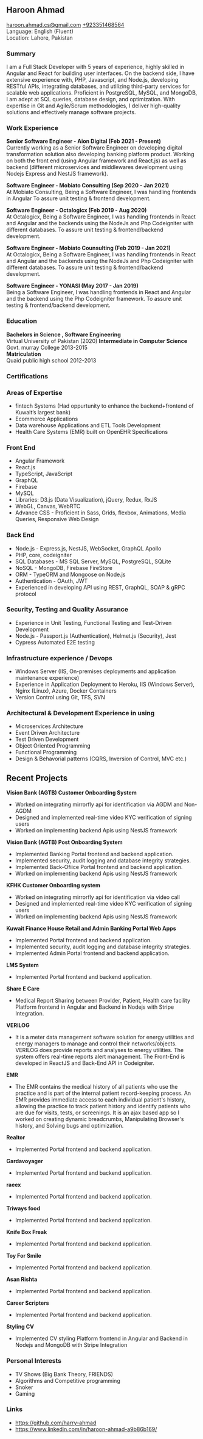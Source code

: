 ## **Haroon Ahmad**

<haroon.ahmad.cs@gmail.com> [+923351468564](https://wa.me/923351468564)  
Language: English (Fluent)  
Location: Lahore, Pakistan


### **Summary**  
I am a Full Stack Developer with 5 years of experience, highly skilled in Angular and React for building user interfaces. On the backend side, I have extensive experience with, PHP, Javascript, and Node.js, developing RESTful APIs, integrating databases, and utilizing third-party services for scalable web applications. Proficient in PostgreSQL, MySQL, and MongoDB, I am adept at SQL queries, database design, and optimization. With expertise in Git and Agile/Scrum methodologies, I deliver high-quality solutions and effectively manage software projects.

### **Work Experience**

**Senior Software Engineer - Aion Digital (Feb 2021 - Present)**  
Currently working as a Senior Software Engineer on developing digital transformation solution also developing banking platform product. Working on both the front end (using Angular framework and React.js) as well as backend (different microservices and middlewares development using Nodejs Express and NestJS framework).

**Software Engineer - Mobiato Consulting (Sep 2020 - Jan 2021)**  
At Mobiato Consulting, Being a Software Engineer, I was handling frontends in Angular To assure unit testing & frontend development.

**Software Engineer - Octalogicx (Feb 2019 - Aug 2020)**  
At Octalogicx, Being a Software Engineer, I was handling frontends in React and Angular and the backends using the NodeJs and Php
Codeigniter with different databases. To assure unit testing & frontend/backend development.

**Software Engineer - Mobiato Counsulting (Feb 2019 - Jan 2021)**  
At Octalogicx, Being a Software Engineer, I was handling frontends in React and Angular and the backends using the NodeJs and Php
Codeigniter with different databases. To assure unit testing & frontend/backend development.

**Software Engineer - YONASI (May 2017 - Jan 2019)**  
Being a Software Engineer, I was handling frontends in React and Angular and the backend using the Php Codeigniter
framework. To assure unit testing & frontend/backend development.

### **Education**

**Bachelors in Science , Software Engineering**  
Virtual University of Pakistan (2020)
**Intermediate in Computer Science**  
Govt. murray College 2013-2015  
**Matriculation**  
Quaid public high school 2012-2013

### **Certifications**

### **Areas of Expertise**

- fintech Systems (Had oppurtunity to enhance the backend+frontend of Kuwait’s largest bank)
- Ecommerce Applications
- Data warehouse Applications and ETL Tools Development
- Health Care Systems (EMR) built on OpenEHR Specifications

### **Front End**

- Angular Framework
- React.js
- TypeScript, JavaScript
- GraphQL
- Firebase
- MySQL
- Libraries: D3.js (Data Visualization), jQuery, Redux, RxJS
- WebGL, Canvas, WebRTC
- Advance CSS - Proficient in Sass, Grids, flexbox, Animations, Media Queries, Responsive Web Design

### **Back End**

- Node.js - Express.js, NestJS, WebSocket, GraphQL Apollo
- PHP, core, codeigniter
- SQL Databases - MS SQL Server, MySQL, PostgreSQL, SQLite
- NoSQL - MongoDB, Firebase FireStore
- ORM - TypeORM and Mongoose on Node.js
- Authentication - OAuth, JWT
- Experienced in developing API using REST, GraphQL, SOAP & gRPC protocol

### **Security, Testing and Quality Assurance**

- Experience in Unit Testing, Functional Testing and Test-Driven Development
- Node.js - Passport.js (Authentication), Helmet.js (Security), Jest
- Cypress Automated E2E testing

### **Infrastructure experience / Devops**

- Windows Server (IIS, On-premises deployments and application maintenance experience)
- Experience in Application Deployment to Heroku, IIS (Windows Server), Nginx (Linux), Azure, Docker Containers
- Version Control using Git, TFS, SVN

### **Architectural & Development Experience in using**

- Microservices Architecture
- Event Driven Architecture
- Test Driven Development
- Object Oriented Programming
- Functional Programming
- Design & Behavorial patterns (CQRS, Inversion of Control, MVC etc.)

## **Recent Projects**

**Vision Bank (AGTB) Customer Onboarding System**

- Worked on integrating mirrorfly api for identification via AGDM and Non-AGDM
- Designed and implemented real-time video KYC verification of signing users
- Worked on implementing backend Apis using NestJS framework

**Vision Bank (AGTB) Post Onboarding System**

- Implemented Banking Portal frontend and backend application.
- Implemented security, audit logging and database integrity strategies.
- Implemented Back-Ofiice Portal frontend and backend application.
- Worked on implementing backend Apis using NestJS framework

**KFHK Customer Onboarding system**

- Worked on integrating mirrorfly api for identification via video call
- Designed and implemented real-time video KYC verification of signing users
- Worked on implementing backend Apis using NestJS framework

**Kuwait Finance House Retail and Admin Banking Portal Web Apps**

- Implemented Portal frontend and backend application.
- Implemented security, audit logging and database integrity strategies.
- Implemented Admin Portal frontend and backend application.

**LMS System**
- Implemented Portal frontend and backend application.

**Share E Care**
- Medical Report Sharing between Provider, Patient, Health care facility Platform frontend in Angular and
Backend in Nodejs with Stripe Integration.

**VERILOG**
- It is a meter data management software solution for energy utilities and energy managers to manage and
control their networks/objects. VERILOG does provide reports and analyses to energy utilities. The system
offers real-time reports alert management. The Front-End is developed in ReactJS and Back-End API in Codeigniter.

**EMR**
- The EMR contains the medical history of all patients who use the practice and is part of the internal patient
record-keeping process. An EMR provides immediate access to each individual patient's history, allowing
the practice to track patient history and identify patients who are due for visits, tests, or screenings. It is an
ajax based app so I worked on creating dynamic breadcrumbs, Manipulating Browser's history, and Solving
bugs and optimization.

**Realtor**
- Implemented Portal frontend and backend application.

**Gardavoyager**
- Implemented Portal frontend and backend application.

**raeex**
- Implemented Portal frontend and backend application.

**Triways food**
- Implemented Portal frontend and backend application.

**Knife Box Freak**
- Implemented Portal frontend and backend application.

**Toy For Smile**
- Implemented Portal frontend and backend application.

**Asan Rishta**
- Implemented Portal frontend and backend application.

**Career Scripters**
- Implemented Portal frontend and backend application.

**Styling CV**
- Implemented CV styling Platform frontend in Angular and Backend in Nodejs and MongoDB with Stripe Integration


### **Personal Interests**

- TV Shows (Big Bank Theory, FRIENDS)
- Algorithms and Competitive programming
- Snoker
- Gaming

### **Links**

- <https://github.com/harry-ahmad>
- <https://www.linkedin.com/in/haroon-ahmad-a9b86b169/>
